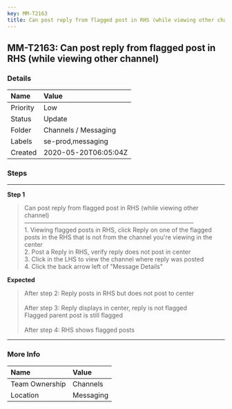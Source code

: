 ```yaml
---
key: MM-T2163
title: Can post reply from flagged post in RHS (while viewing other channel)
---
```


## MM-T2163: Can post reply from flagged post in RHS (while viewing other channel)

### Details

| Name     | Value                |
| :------- | :------------------- |
| Priority | Low                  |
| Status   | Update               |
| Folder   | Channels / Messaging |
| Labels   | se-prod,messaging    |
| Created  | 2020-05-20T06:05:04Z |

### Steps

<hr/>

**Step 1**

> <article>Can post reply from flagged post in RHS (while viewing other channel)<br />&mdash;&mdash;&mdash;&mdash;&mdash;&mdash;&mdash;&mdash;&mdash;&mdash;&mdash;&mdash;&mdash;&mdash;&mdash;&mdash;&mdash;&mdash;&mdash;&mdash;&mdash;&mdash;&mdash;&mdash;&mdash;&mdash;&mdash;&mdash;<br />1. Viewing flagged posts in RHS, click Reply on one of the flagged posts in the RHS that is not from the channel you're viewing in the center<br />2. Post a Reply in RHS, verify reply does not post in center<br />3. Click in the LHS to view the channel where reply was posted<br />4. Click the back arrow left of &quot;Message Details&quot;</article>

**Expected**

> <article>After step 2: Reply posts in RHS but does not post to center<br /><br />After step 3: Reply displays in center, reply is not flagged<br />Flagged parent post is still flagged<br /><br />After step 4: RHS shows flagged posts</article>

<hr/>

### More Info

| Name           | Value     |
| :------------- | :-------- |
| Team Ownership | Channels  |
| Location       | Messaging |
